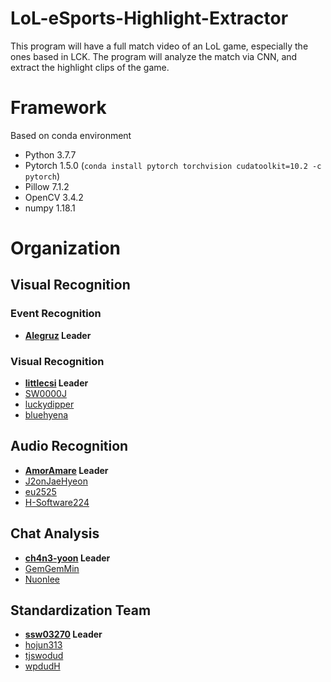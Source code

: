 # LoL-eSports-Highlight-Extractor
This program will have a full match video of an LoL game, especially the ones based in LCK. The program will analyze the match via CNN, and extract the highlight clips of the game.

# Framework
Based on conda environment
* Python 3.7.7
* Pytorch 1.5.0 (`conda install pytorch torchvision cudatoolkit=10.2 -c pytorch`)
* Pillow 7.1.2
* OpenCV 3.4.2
* numpy 1.18.1

# Organization
## Visual Recognition
### Event Recognition
* **[Alegruz](https://github.com/Alegruz) Leader**

### Visual Recognition
* **[littlecsi](https://github.com/littlecsi) Leader**
* [SW0000J](https://github.com/SW0000J)
* [luckydipper](https://github.com/luckydipper)
* [bluehyena](https://github.com/bluehyena)

## Audio Recognition
* **[AmorAmare](https://github.com/AmorAmare) Leader**
* [J2onJaeHyeon](https://github.com/J2onJaeHyeon)
* [eu2525](https://github.com/eu2525)
* [H-Software224](https://github.com/H-Software224)

## Chat Analysis
* **[ch4n3-yoon](https://github.com/ch4n3-yoon) Leader**
* [GemGemMin](https://github.com/GemGemMin)
* [Nuonlee](https://github.com/Nuonlee)

## Standardization Team
* **[ssw03270](https://github.com/ssw03270) Leader**
* [hojun313](https://github.com/hojun313)
* [tjswodud](https://github.com/tjswodud)
* [wpdudH](https://github.com/wpdudH)
